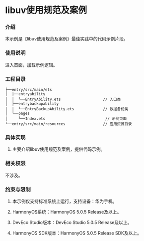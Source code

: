 # libuv使用规范及案例

### 介绍

本示例是《libuv使用规范及案例》最佳实践中的代码示例片段。

### 使用说明

进入首面，加载示例逻辑。


### 工程目录

``` 
├──entry/src/main/ets                          
│  ├──entryability
│  │  └──EntryAbility.ets                   // 入口类
│  ├──entrybackupability
│  │  └──EntryBackupAbility.ets             // 数据备份类
│  └──pages
│     └──Index.ets                           // 示例页面
└──entry/src/main/resources                 // 应用资源目录
```

### 具体实现

1. 主要介绍libuv使用规范及案例，提供代码示例。

### 相关权限

不涉及。

### 约束与限制

1. 本示例仅支持标准系统上运行，支持设备：华为手机。

2. HarmonyOS系统：HarmonyOS 5.0.5 Release及以上。

3. DevEco Studio版本：DevEco Studio 5.0.5 Release及以上。

4. HarmonyOS SDK版本：HarmonyOS 5.0.5 Release SDK及以上。